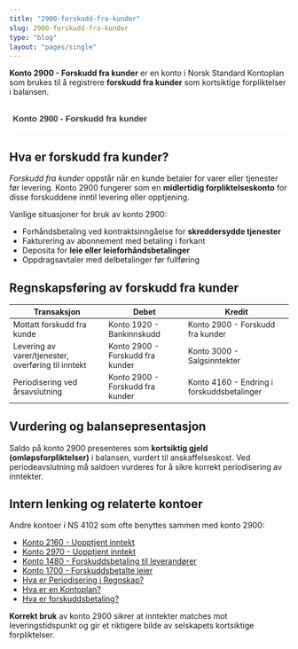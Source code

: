 ```yaml
---
title: "2900-forskudd-fra-kunder"
slug: 2900-forskudd-fra-kunder
type: "blog"
layout: "pages/single"
---
```


**Konto 2900 - Forskudd fra kunder** er en konto i Norsk Standard Kontoplan som brukes til å registrere **forskudd fra kunder** som kortsiktige forpliktelser i balansen.

![Illustrasjon av konto 2900 Forskudd fra kunder](2900-forskudd-fra-kunder-image.svg)

## Hva er forskudd fra kunder?

*Forskudd fra kunder* oppstår når en kunde betaler for varer eller tjenester før levering. Konto 2900 fungerer som en **midlertidig forpliktelseskonto** for disse forskuddene inntil levering eller opptjening.

Vanlige situasjoner for bruk av konto 2900:

* Forhåndsbetaling ved kontraktsinngåelse for **skreddersydde tjenester**
* Fakturering av abonnement med betaling i forkant
* Deposita for **leie eller leieforhåndsbetalinger**
* Oppdragsavtaler med delbetalinger før fullføring

## Regnskapsføring av forskudd fra kunder

| Transaksjon                                   | Debet                            | Kredit                                    |
|-----------------------------------------------|----------------------------------|-------------------------------------------|
| Mottatt forskudd fra kunde                    | Konto 1920 - Bankinnskudd        | Konto 2900 - Forskudd fra kunder          |
| Levering av varer/tjenester, overføring til inntekt | Konto 2900 - Forskudd fra kunder | Konto 3000 - Salgsinntekter                |
| Periodisering ved årsavslutning               | Konto 2900 - Forskudd fra kunder | Konto 4160 - Endring i forskuddsbetalinger |

## Vurdering og balansepresentasjon

Saldo på konto 2900 presenteres som **kortsiktig gjeld (omløpsforpliktelser)** i balansen, vurdert til anskaffelseskost. Ved periodeavslutning må saldoen vurderes for å sikre korrekt periodisering av inntekter.

## Intern lenking og relaterte kontoer

Andre kontoer i NS 4102 som ofte benyttes sammen med konto 2900:

* [Konto 2160 - Uopptjent inntekt](/blogs/kontoplan/2160-uopptjent-inntekt "Konto 2160 - Uopptjent inntekt")
* [Konto 2970 - Uopptjent inntekt](/blogs/kontoplan/2970-uopptjent-inntekt "Konto 2970 - Uopptjent inntekt: Regnskapsføring av uopptjent inntekt")
* [Konto 1480 - Forskuddsbetaling til leverandører](/blogs/kontoplan/1480-forskuddsbetaling-til-leverandorer "Konto 1480 - Forskuddsbetaling til leverandører")
* [Konto 1700 - Forskuddsbetalte leier](/blogs/kontoplan/1700-forskuddsbetalte-leier "Konto 1700 - Forskuddsbetalte leier")
* [Hva er Periodisering i Regnskap?](/blogs/regnskap/hva-er-periodisering "Hva er Periodisering i Regnskap? Komplett Guide til Periodiseringsprinsippet")
* [Hva er en Kontoplan?](/blogs/regnskap/hva-er-kontoplan "Hva er en Kontoplan? Komplett Guide til Kontoplaner i Norsk Regnskap")
* [Hva er forskuddsbetaling?](/blogs/regnskap/hva-er-forskuddsbetaling "Hva er forskuddsbetaling? Komplett Guide til Forskuddsbetalinger i Regnskap")

**Korrekt bruk** av konto 2900 sikrer at inntekter matches mot leveringstidspunkt og gir et riktigere bilde av selskapets kortsiktige forpliktelser.
